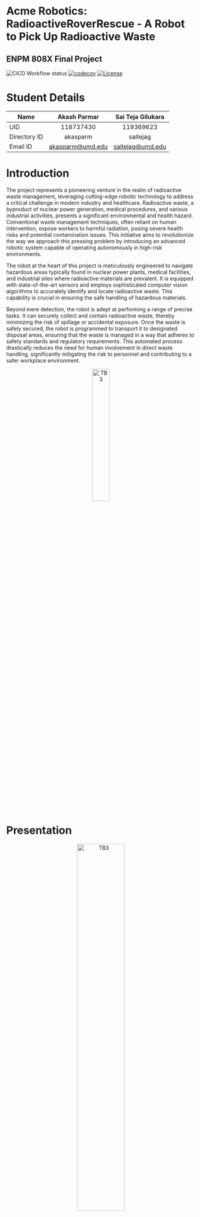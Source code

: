 # Acme Robotics: RadioactiveRoverRescue - A Robot to Pick Up Radioactive Waste

## ENPM 808X Final Project
![CICD Workflow status](https://github.com/akasparm/RadRoverRescue/actions/workflows/run-unit-test-and-upload-codecov.yml/badge.svg)
[![codecov](https://codecov.io/gh/saiteja12-g/RadRoverRescue/branch/development/graph/badge.svg)](https://codecov.io/gh/saiteja12-g/RadRoverRescue)
[![License](https://img.shields.io/badge/license-Apache_2.0-blue.svg)](LICENSE)

# Student Details

|Name|Akash Parmar|Sai Teja Gilukara|
|---|:---:|:---:|
|UID|118737430|119369623|
|Directory ID|akasparm|saitejag|
|Email ID|akasparm@umd.edu|saitejag@umd.edu|

# Introduction

The project represents a pioneering venture in the realm of radioactive waste management, leveraging cutting-edge robotic technology to address a critical challenge in modern industry and healthcare. Radioactive waste, a byproduct of nuclear power generation, medical procedures, and various industrial activities, presents a significant environmental and health hazard. Conventional waste management techniques, often reliant on human intervention, expose workers to harmful radiation, posing severe health risks and potential contamination issues. This initiative aims to revolutionize the way we approach this pressing problem by introducing an advanced robotic system capable of operating autonomously in high-risk environments.

The robot at the heart of this project is meticulously engineered to navigate hazardous areas typically found in nuclear power plants, medical facilities, and industrial sites where radioactive materials are prevalent. It is equipped with state-of-the-art sensors and employs sophisticated computer vision algorithms to accurately identify and locate radioactive waste. This capability is crucial in ensuring the safe handling of hazardous materials.

Beyond mere detection, the robot is adept at performing a range of precise tasks. It can securely collect and contain radioactive waste, thereby minimizing the risk of spillage or accidental exposure. Once the waste is safely secured, the robot is programmed to transport it to designated disposal areas, ensuring that the waste is managed in a way that adheres to safety standards and regulatory requirements. This automated process drastically reduces the need for human involvement in direct waste handling, significantly mitigating the risk to personnel and contributing to a safer workplace environment.

<p align="center">
<img width="30%" alt="TB3" src="screenshots/RRR.jpeg">
</p>

<!-- ![Alt text](screenshots/RRR.jpeg) -->
# Presentation
<p align="center">
<img width="50%" alt="TB3" src="screenshots/RRR1.png">
</p>

Link [here](https://docs.google.com/presentation/d/1TiUnq8p5OIJHzkEwPwo8l9pRjR80l-Jc94Y3MlGZMxk/edit?usp=sharing)

# Agile-Iterative Process (AIP) Resources
## Quad Chart
<p align="center">
<img width="50%" alt="TB3" src="screenshots/quadchart.png">
</p>
<!-- ![alt text](screenshots/quadchart.png) -->


## Pair Programming
|Phase|Akash Parmar|Sai Teja Gilukara|
|---|:---:|:---:|
|1|Driver|Navigator|
|2|Navigator|Driver|




# Developer Documentation

## Dependencies  
1. [**ROS2 Humble**](https://docs.ros.org/en/humble/Installation.html): For this project, ROS2 Humble is installed on an Ubuntu 22 system. Detailed installation steps for ROS2 Humble can be found in the provided link.

2. [**OpenCV**](https://docs.opencv.org/4.x/d7/d9f/tutorial_linux_install.html): OpenCV is employed for the detection of medical waste bins through classical image processing algorithms. Installation instructions are available at the specified link.

3. [**TurtleBot3**](https://emanual.robotis.com/docs/en/platform/turtlebot3/quick-start/): The TurtleBot3 ROS2 simulation packages are utilized to simulate the medical waste disposal robot. After setting up the ROS2 workspace, instructions for installing these packages are outlined in the aforementioned link.

4. [**OpenMANIPULATOR-X**](https://emanual.robotis.com/docs/en/platform/turtlebot3/manipulation/#turtlebot3-with-openmanipulator): The ROBOTIS OpenMANIPULATOR-X gripper, attached to the TurtleBot3 robot, is used for the manipulation of disposal bins. Steps for installation and visualization of the robot with this gripper are provided in the above link.

5. [**Gazebo**](https://gazebosim.org/docs/garden/ros_installation): The latest version of Gazebo is installed to deploy simulation environments and execute the models in the project package.

6. [**Navigation2 ROS**](https://navigation.ros.org/tutorials/docs/navigation2_with_slam.html): The Navigation stack is implemented to direct the TurtleBot3 model across spawn, collection, and drop-off zones.

7. **cv_bridge**: The cv_bridge tool can be installed on your system using the following command: `sudo apt-get install ros-(Humble)-cv-bridge`.


# Instructions to run the code

## Navigate to the repository: 
```  
git clone https://github.com/akasparm/RadRoverRescue.git
```
also after cloning the repository, make sure the 2 bash files are moved to the package root folder.
## Configure the project and generate a native build system:
  #### Must re-run this command whenever any CMakeLists.txt file has been changed.
  ```
  cd ~/ros2_ws
  ```
  #### Check dependencies
  ```
  rosdep install -i --from-path src --rosdistro humble -y
  ```
  #### and build the package
  ```
  source /opt/ros/humble/setup.bash
  ```
  ```
  colcon build --packages-select RadRoverRescue
  ```
  Make sure the turtlebot3_manupulation videos are present in the woorkspace. 
  They can be downloaded by above provided link

## Simulation

#### Terminal 1
```
colcon build --symlink-install --packages-select RadRoverRescue
export GAZEBO_MODEL_PATH=`ros2 pkg prefix RadRoverRescue`/share/RadRoverRescue/models/
. /usr/share/gazebo/setup.bash
export TURTLEBOT3_MODEL=waffle_pi
. install/setup.bash
ros2 launch RadRoverRescue waste_collect.launch.py
```

#### Terminal 2
```
ros2 launch RadRoverRescue waste_collect.launch.py
```

## Testing the package
  ```
  cd ~/ros2_ws
  source install/setup.bash
  ./do-test.bash
  ```
## Build for coverage report and docs
  ```
  cd ~/ros2_ws
  source install/setup.bash
  ./do-docs.bash
  ```

## Know Bugs:
1. The joints controllers of manupulator are not publishing
2. Based on the resources available for gazebo, the commands would need to be re-run, if the system crashes
3.  SDF file reading using C++ and parsing to Gazebo's /spawn_entity action doesn't exist. Work arounds can be using the ROS Parameter Server or C++ System Command.

## Links

|Item|Link|
|---|:---:|
|Project Proposal Document|[here](Proposal/Final_Project_Proposal.pdf)|
|Quad Chart|[here](/Proposal/quad_chart.pdf)|
|UML Diagram|[here](UML/Revised/UML%20class%20revised.pdf)|
|Flow Chart|[here](Proposal/Activity%20Diagram.pdf)|
|AIP Sheet|[here](https://docs.google.com/spreadsheets/d/1OnBxuGl_Tpoor3TaXmInb9mH6GXF_YEadl3Yi5uaojI/edit?usp=sharing)|
|Presentation|[here](https://docs.google.com/presentation/d/1TiUnq8p5OIJHzkEwPwo8l9pRjR80l-Jc94Y3MlGZMxk/edit?usp=sharing)|
|Week-1 & 2 Sprint|[here](https://docs.google.com/document/d/1_zHlnaphnwkMOBOH4WXWq80tkCj9v3kwDQVp3Jc9LKU/edit)|
|Videos|[here](https://drive.google.com/drive/folders/1f7CGtQDr-Okn4R803u6pNvuJnW37Ajma?usp=sharing)|
|Demo|[here](https://drive.google.com/file/d/1hyvSKv8D3g1zgAYz_3rmNEGxhcJHEZZg/view?resourcekey)|
